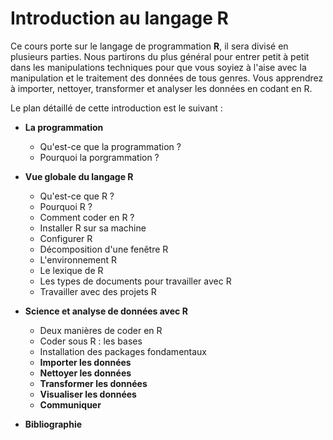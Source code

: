 # Introduction au langage R

Ce cours porte sur le langage de programmation **R**, il sera divisé en plusieurs parties.
Nous partirons du plus général pour entrer petit à petit dans les manipulations techniques pour que vous soyiez à l'aise avec la manipulation et le traitement des données de tous genres. Vous apprendrez à importer, nettoyer, transformer et analyser les données en codant en R. 

Le plan détaillé de cette introduction est le suivant : 

* **La programmation**
    * Qu'est-ce que la programmation ?
    * Pourquoi la porgrammation ?

* **Vue globale du langage R**
    * Qu'est-ce que R ?
    * Pourquoi R ?
    * Comment coder en R ?
    * Installer R sur sa machine
    * Configurer R
    * Décomposition d'une fenêtre R
    * L'environnement R
    * Le lexique de R
    * Les types de documents pour travailler avec R
    * Travailler avec des projets R

* **Science et analyse de données avec R**
    * Deux manières de coder en R
    * Coder sous R : les bases
    * Installation des packages fondamentaux
   * **Importer les données**
   * **Nettoyer les données**
   * **Transformer les données**
   * **Visualiser les données**
   * **Communiquer**


* **Bibliographie**


